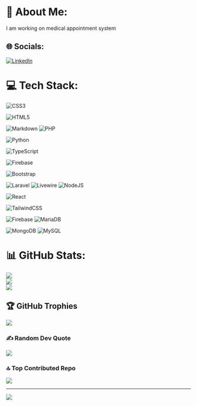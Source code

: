 # 💫 About Me:
I am working on medical appointment system


## 🌐 Socials:
[![LinkedIn](https://img.shields.io/badge/LinkedIn-%230077B5.svg?logo=linkedin&logoColor=white)](https://linkedin.com/in/alexander5243188) 

# 💻 Tech Stack:
![CSS3](https://img.shields.io/badge/css3-%231572B6.svg?style=for-the-badge&logo=css3&logoColor=white) 
<!-- ![C#](https://img.shields.io/badge/c%23-%23239120.svg?style=for-the-badge&logo=csharp&logoColor=white) -->
<!-- ![C++](https://img.shields.io/badge/c++-%2300599C.svg?style=for-the-badge&logo=c%2B%2B&logoColor=white)  -->
<!-- ![Go](https://img.shields.io/badge/go-%2300ADD8.svg?style=for-the-badge&logo=go&logoColor=white) -->
![HTML5](https://img.shields.io/badge/html5-%23E34F26.svg?style=for-the-badge&logo=html5&logoColor=white) 
<!-- ![Java](https://img.shields.io/badge/java-%23ED8B00.svg?style=for-the-badge&logo=openjdk&logoColor=white) --<!--
![JavaScript](https://img.shields.io/badge/javascript-%23323330.svg?style=for-the-badge&logo=javascript&logoColor=%23F7DF1E) 
<!-- ![Kotlin](https://img.shields.io/badge/kotlin-%237F52FF.svg?style=for-the-badge&logo=kotlin&logoColor=white) -->
![Markdown](https://img.shields.io/badge/markdown-%23000000.svg?style=for-the-badge&logo=markdown&logoColor=white) 
![PHP](https://img.shields.io/badge/php-%23777BB4.svg?style=for-the-badge&logo=php&logoColor=white) 
<!-- ![PowerShell](https://img.shields.io/badge/PowerShell-%235391FE.svg?style=for-the-badge&logo=powershell&logoColor=white) -->
![Python](https://img.shields.io/badge/python-3670A0?style=for-the-badge&logo=python&logoColor=ffdd54) 
<!-- ![R](https://img.shields.io/badge/r-%23276DC3.svg?style=for-the-badge&logo=r&logoColor=white) -->
<!-- ![Rust](https://img.shields.io/badge/rust-%23000000.svg?style=for-the-badge&logo=rust&logoColor=white) -->
<!-- ![Bash Script](https://img.shields.io/badge/bash_script-%23121011.svg?style=for-the-badge&logo=gnu-bash&logoColor=white) -->
![TypeScript](https://img.shields.io/badge/typescript-%23007ACC.svg?style=for-the-badge&logo=typescript&logoColor=white) 
<!-- ![AWS](https://img.shields.io/badge/AWS-%23FF9900.svg?style=for-the-badge&logo=amazon-aws&logoColor=white) -->
<!-- ![Azure](https://img.shields.io/badge/azure-%230072C6.svg?style=for-the-badge&logo=microsoftazure&logoColor=white) -->
![Firebase](https://img.shields.io/badge/firebase-%23039BE5.svg?style=for-the-badge&logo=firebase) 
<!-- ![Google Cloud](https://img.shields.io/badge/GoogleCloud-%234285F4.svg?style=for-the-badge&logo=google-cloud&logoColor=white) -->
<!-- ![Render](https://img.shields.io/badge/Render-%46E3B7.svg?style=for-the-badge&logo=render&logoColor=white)  -->
<!-- ![.Net](https://img.shields.io/badge/.NET-5C2D91?style=for-the-badge&logo=.net&logoColor=white) -->
<!-- ![Angular](https://img.shields.io/badge/angular-%23DD0031.svg?style=for-the-badge&logo=angular&logoColor=white) -->
<!-- ![Angular.js](https://img.shields.io/badge/angular.js-%23E23237.svg?style=for-the-badge&logo=angularjs&logoColor=white)  -->
<!-- ![Blazor](https://img.shields.io/badge/blazor-%235C2D91.svg?style=for-the-badge&logo=blazor&logoColor=white) -->
![Bootstrap](https://img.shields.io/badge/bootstrap-%238511FA.svg?style=for-the-badge&logo=bootstrap&logoColor=white)  
<!-- ![Django](https://img.shields.io/badge/django-%23092E20.svg?style=for-the-badge&logo=django&logoColor=white)  -->
<!-- ![Flask](https://img.shields.io/badge/flask-%23000.svg?style=for-the-badge&logo=flask&logoColor=white) -->
<!-- ![Flutter](https://img.shields.io/badge/Flutter-%2302569B.svg?style=for-the-badge&logo=Flutter&logoColor=white)  -->
![Laravel](https://img.shields.io/badge/laravel-%23FF2D20.svg?style=for-the-badge&logo=laravel&logoColor=white) 
![Livewire](https://img.shields.io/badge/livewire-%234e56a6.svg?style=for-the-badge&logo=livewire&logoColor=white) 
![NodeJS](https://img.shields.io/badge/node.js-6DA55F?style=for-the-badge&logo=node.js&logoColor=white) 
<!-- ![Next JS](https://img.shields.io/badge/Next-black?style=for-the-badge&logo=next.js&logoColor=white) -->
<!-- ![React Native](https://img.shields.io/badge/react_native-%2320232a.svg?style=for-the-badge&logo=react&logoColor=%2361DAFB) -->
![React](https://img.shields.io/badge/react-%2320232a.svg?style=for-the-badge&logo=react&logoColor=%2361DAFB) 
<!-- ![Spring](https://img.shields.io/badge/spring-%236DB33F.svg?style=for-the-badge&logo=spring&logoColor=white) -->
<!-- ![Strapi](https://img.shields.io/badge/strapi-%232E7EEA.svg?style=for-the-badge&logo=strapi&logoColor=white) -->
![TailwindCSS](https://img.shields.io/badge/tailwindcss-%2338B2AC.svg?style=for-the-badge&logo=tailwind-css&logoColor=white) 
<!-- ![Vue.js](https://img.shields.io/badge/vue.js-%2335495e.svg?style=for-the-badge&logo=vuedotjs&logoColor=%234FC08D) -->
<!-- ![Jenkins](https://img.shields.io/badge/jenkins-%232C5263.svg?style=for-the-badge&logo=jenkins&logoColor=white) -->
![Firebase](https://img.shields.io/badge/firebase-a08021?style=for-the-badge&logo=firebase&logoColor=ffcd34) 
![MariaDB](https://img.shields.io/badge/MariaDB-003545?style=for-the-badge&logo=mariadb&logoColor=white) 
<!-- ![MicrosoftSQLServer](https://img.shields.io/badge/Microsoft%20SQL%20Server-CC2927?style=for-the-badge&logo=microsoft%20sql%20server&logoColor=white)  -->
![MongoDB](https://img.shields.io/badge/MongoDB-%234ea94b.svg?style=for-the-badge&logo=mongodb&logoColor=white) 
![MySQL](https://img.shields.io/badge/mysql-4479A1.svg?style=for-the-badge&logo=mysql&logoColor=white) 
<!--![SQLite](https://img.shields.io/badge/sqlite-%2307405e.svg?style=for-the-badge&logo=sqlite&logoColor=white) -->
<!-- ![Supabase](https://img.shields.io/badge/Supabase-3ECF8E?style=for-the-badge&logo=supabase&logoColor=white) -->
<!-- ![Figma](https://img.shields.io/badge/figma-%23F24E1E.svg?style=for-the-badge&logo=figma&logoColor=white) -->
<!-- ![Gimp](https://img.shields.io/badge/Gimp-657D8B?style=for-the-badge&logo=gimp&logoColor=FFFFFF)  -->
<!-- ![Inkscape](https://img.shields.io/badge/Inkscape-e0e0e0?style=for-the-badge&logo=inkscape&logoColor=080A13) -->
<!-- ![PyTorch](https://img.shields.io/badge/PyTorch-%23EE4C2C.svg?style=for-the-badge&logo=PyTorch&logoColor=white) -->
<!-- ![Pandas](https://img.shields.io/badge/pandas-%23150458.svg?style=for-the-badge&logo=pandas&logoColor=white) -->
<!-- ![NumPy](https://img.shields.io/badge/numpy-%23013243.svg?style=for-the-badge&logo=numpy&logoColor=white)  -->
<!-- ![GitHub](https://img.shields.io/badge/github-%23121011.svg?style=for-the-badge&logo=github&logoColor=white) -->
<!-- ![Git](https://img.shields.io/badge/git-%23F05033.svg?style=for-the-badge&logo=git&logoColor=white) 
<!-- ![Arduino](https://img.shields.io/badge/-Arduino-00979D?style=for-the-badge&logo=Arduino&logoColor=white)  -->
<!-- ![Docker](https://img.shields.io/badge/docker-%230db7ed.svg?style=for-the-badge&logo=docker&logoColor=white) --> 
<!-- ![Postman](https://img.shields.io/badge/Postman-FF6C37?style=for-the-badge&logo=postman&logoColor=white)  -->
<!-- ![Java](https://img.shields.io/badge/java-%23ED8B00.svg?style=for-the-badge&logo=openjdk&logoColor=white) -->

# 📊 GitHub Stats:
![](https://github-readme-stats.vercel.app/api?username=Alexander5243188&theme=aura&hide_border=false&include_all_commits=true&count_private=true)<br/>
![](https://github-readme-streak-stats.herokuapp.com/?user=Alexander5243188&theme=aura&hide_border=false)<br/>
![](https://github-readme-stats.vercel.app/api/top-langs/?username=Alexander5243188&theme=aura&hide_border=false&include_all_commits=true&count_private=true&layout=compact)

## 🏆 GitHub Trophies
![](https://github-profile-trophy.vercel.app/?username=Alexander5243188&theme=radical&no-frame=false&no-bg=true&margin-w=4)

### ✍️ Random Dev Quote
![](https://quotes-github-readme.vercel.app/api?type=horizontal&theme=radical)

### 🔝 Top Contributed Repo
![](https://github-contributor-stats.vercel.app/api?username=Alexander5243188&limit=5&theme=dark&combine_all_yearly_contributions=true)

---
[![](https://visitcount.itsvg.in/api?id=Alexander5243188&icon=0&color=0)](https://visitcount.itsvg.in)

<!-- Proudly created with GPRM ( https://gprm.itsvg.in ) -->
